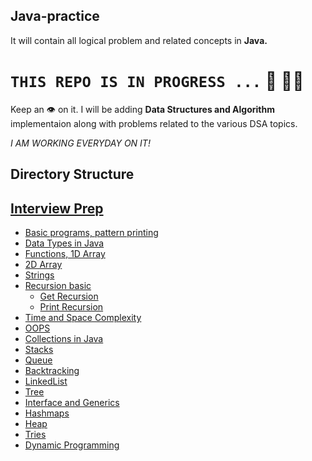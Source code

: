 ## Java-practice

It will contain all logical problem and related concepts in **Java.** 

# ``` THIS REPO IS IN PROGRESS ... ``` 🚀 👨‍💻

Keep an 👁️ on it. I will be adding **Data Structures and Algorithm** implementaion along with problems related to the various DSA topics. 

*I AM WORKING EVERYDAY ON IT!*

## Directory Structure
## [Interview Prep](https://github.com/NirmalSilwal/Data-Structure-and-Algorithm-Java-interview-kit/tree/master/Interview%20Prep)
 - [Basic programs, pattern printing](https://github.com/NirmalSilwal/Data-Structure-and-Algorithm-Java-interview-kit/tree/master/Interview%20Prep/section1_basic)
 - [Data Types in Java](https://github.com/NirmalSilwal/Data-Structure-and-Algorithm-Java-interview-kit/tree/master/Interview%20Prep/section2_dataTypes)
 - [Functions, 1D Array](https://github.com/NirmalSilwal/Data-Structure-and-Algorithm-Java-interview-kit/tree/master/Interview%20Prep/section3_Function_1DArray)
 - [2D Array](https://github.com/NirmalSilwal/Data-Structure-and-Algorithm-Java-interview-kit/tree/master/Interview%20Prep/section4_2DArray)
 - [Strings](https://github.com/NirmalSilwal/Data-Structure-and-Algorithm-Java-interview-kit/tree/master/Interview%20Prep/section5_Strings)
 - [Recursion basic](https://github.com/NirmalSilwal/Data-Structure-and-Algorithm-Java-interview-kit/tree/master/Interview%20Prep/section6_Recursion)
    - [Get Recursion](https://github.com/NirmalSilwal/Data-Structure-and-Algorithm-Java-interview-kit/tree/master/Interview%20Prep/section7_GetRecursion) 
    - [Print Recursion](https://github.com/NirmalSilwal/Data-Structure-and-Algorithm-Java-interview-kit/tree/master/Interview%20Prep/section8_PrintRecursion)
 - [Time and Space Complexity](https://github.com/NirmalSilwal/Data-Structure-and-Algorithm-Java-interview-kit/tree/master/Interview%20Prep/section9_Time_Space_Complexity)
 - [OOPS](https://github.com/NirmalSilwal/Data-Structure-and-Algorithm-Java-interview-kit/tree/master/Interview%20Prep/OOPS)
 - [Collections in Java](https://github.com/NirmalSilwal/Data-Structure-and-Algorithm-Java-interview-kit/tree/master/Interview%20Prep/collections)
 - [Stacks](https://github.com/NirmalSilwal/Data-Structure-and-Algorithm-Java-interview-kit/tree/master/Interview%20Prep/section10_Stacks)
 - [Queue](https://github.com/NirmalSilwal/Data-Structure-and-Algorithm-Java-interview-kit/tree/master/Interview%20Prep/section11_Queue)
 - [Backtracking](https://github.com/NirmalSilwal/Data-Structure-and-Algorithm-Java-interview-kit/tree/master/Interview%20Prep/section12_Backtracking)
 - [LinkedList](https://github.com/NirmalSilwal/Data-Structure-and-Algorithm-Java-interview-kit/tree/master/Interview%20Prep/section13_LinkedList)
 - [Tree](https://github.com/NirmalSilwal/Data-Structure-and-Algorithm-Java-interview-kit/tree/master/Interview%20Prep/section14_Tree)
 - [Interface and Generics](https://github.com/NirmalSilwal/Data-Structure-and-Algorithm-Java-interview-kit/tree/master/Interview%20Prep/section15_InterfaceAndGenerics)
 - [Hashmaps](https://github.com/NirmalSilwal/Data-Structure-and-Algorithm-Java-interview-kit/tree/master/Interview%20Prep/section16_Hashmap)
 - [Heap](https://github.com/NirmalSilwal/Data-Structure-and-Algorithm-Java-interview-kit/tree/master/Interview%20Prep/section17_Heap)
 - [Tries](https://github.com/NirmalSilwal/Data-Structure-and-Algorithm-Java-interview-kit/tree/master/Interview%20Prep/section18_Tries)
 - [Dynamic Programming](https://github.com/NirmalSilwal/Data-Structure-and-Algorithm-Java-interview-kit/tree/master/Interview%20Prep/section19_DynamicProgramming)
